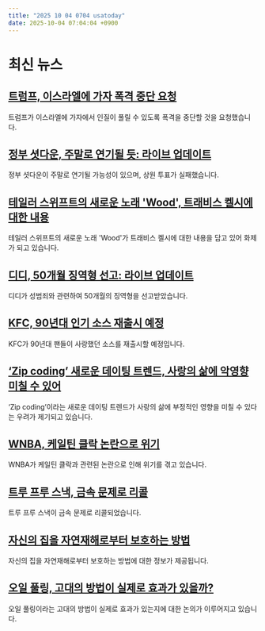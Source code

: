 ```yaml
---
title: "2025 10 04 0704 usatoday"
date: 2025-10-04 07:04:04 +0900
---
```


# 최신 뉴스

## [트럼프, 이스라엘에 가자 폭격 중단 요청](https://www.usatoday.com/story/news/world/2025/10/03/israel-hamas-gaza-white-house-peace-plan/86433197007/)
트럼프가 이스라엘에 가자에서 인질이 풀릴 수 있도록 폭격을 중단할 것을 요청했습니다.
## [정부 셧다운, 주말로 연기될 듯: 라이브 업데이트](https://www.usatoday.com/story/news/politics/2025/10/03/government-shutdown-trump-mass-firings-live-updates/86456455007/)
정부 셧다운이 주말로 연기될 가능성이 있으며, 상원 투표가 실패했습니다.
## [테일러 스위프트의 새로운 노래 'Wood', 트래비스 켈시에 대한 내용](https://www.usatoday.com/story/entertainment/music/2025/10/03/taylor-swift-wood-travis-kelce-sexual-new-song/85978395007/)
테일러 스위프트의 새로운 노래 'Wood'가 트래비스 켈시에 대한 내용을 담고 있어 화제가 되고 있습니다.
## [디디, 50개월 징역형 선고: 라이브 업데이트](https://www.usatoday.com/story/entertainment/celebrities/2025/10/03/diddy-sentencing-live-updates/86432928007/)
디디가 성범죄와 관련하여 50개월의 징역형을 선고받았습니다.
## [KFC, 90년대 인기 소스 재출시 예정](https://www.usatoday.com/story/money/food/2025/10/03/kfc-original-honey-bbq-sauce/86502275007/)
KFC가 90년대 팬들이 사랑했던 소스를 재출시할 예정입니다.
## [‘Zip coding’ 새로운 데이팅 트렌드, 사랑의 삶에 악영향 미칠 수 있어](https://www.usatoday.com/story/life/health-wellness/2025/10/03/zip-coding-dating-trend/86481064007/)
‘Zip coding’이라는 새로운 데이팅 트렌드가 사랑의 삶에 부정적인 영향을 미칠 수 있다는 우려가 제기되고 있습니다.
## [WNBA, 케일틴 클락 논란으로 위기](https://www.usatoday.com/story/sports/wnba/2025/10/03/wnba-cathy-engelbert-caitlin-clark-controversy/86501236007/)
WNBA가 케일틴 클락과 관련된 논란으로 인해 위기를 겪고 있습니다.
## [트루 프루 스낵, 금속 문제로 리콜](https://www.usatoday.com/story/money/food/2025/10/03/tru-fru-freeze-dried-fruit-recall-2025/86498449007/)
트루 프루 스낵이 금속 문제로 리콜되었습니다.
## [자신의 집을 자연재해로부터 보호하는 방법](https://www.usatoday.com/story/money/personalfinance/real-estate/2025/10/03/fortify-home-against-natural-disasters-wind-fire/86342494007/)
자신의 집을 자연재해로부터 보호하는 방법에 대한 정보가 제공됩니다.
## [오일 풀링, 고대의 방법이 실제로 효과가 있을까?](https://www.usatoday.com/story/life/health-wellness/2025/10/03/what-is-oil-pulling/86414530007/)
오일 풀링이라는 고대의 방법이 실제로 효과가 있는지에 대한 논의가 이루어지고 있습니다.